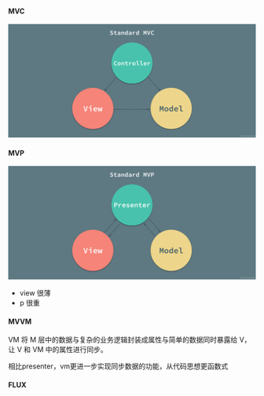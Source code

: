 #### MVC

![mvc](../resource/Standard-MVC.jpg)



#### MVP

![mvp](../resource/Standard-MVP.jpg)

+ view 很薄
+ p 很重	

#### MVVM

VM 将 M 层中的数据与复杂的业务逻辑封装成属性与简单的数据同时暴露给 V，让 V 和 VM 中的属性进行同步。 



相比presenter，vm更进一步实现同步数据的功能，从代码思想更函数式



#### FLUX

